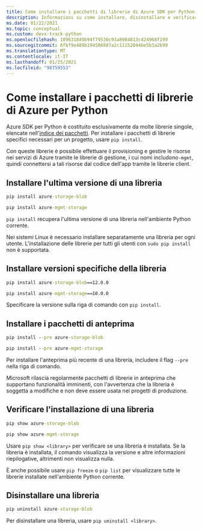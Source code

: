 ```yaml
---
title: Come installare i pacchetti di librerie di Azure SDK per Python
description: Informazioni su come installare, disinstallare e verificare Azure SDK per le librerie Python tramite pip. Sono inclusi i dettagli per l'installazione di versioni specifiche e pacchetti di anteprima.
ms.date: 01/22/2021
ms.topic: conceptual
ms.custom: devx-track-python
ms.openlocfilehash: 109631849b94f79530c93a8984813c424968f199
ms.sourcegitcommit: 6fbf9e489b194586887a2c11152044be5b3a2b99
ms.translationtype: MT
ms.contentlocale: it-IT
ms.lasthandoff: 01/25/2021
ms.locfileid: "98759553"
---
```

# <a name="how-to-install-azure-library-packages-for-python"></a>Come installare i pacchetti di librerie di Azure per Python

Azure SDK per Python è costituito esclusivamente da molte librerie singole, elencate nell'[indice dei pacchetti](azure-sdk-library-package-index.md). Per installare i pacchetti di librerie specifici necessari per un progetto, usare `pip install`.

Con queste librerie è possibile effettuare il provisioning e gestire le risorse nei servizi di Azure tramite le librerie di gestione, i cui nomi includono`-mgmt`, quindi connettersi a tali risorse dal codice dell'app tramite le librerie client.

## <a name="install-the-latest-version-of-a-library"></a>Installare l'ultima versione di una libreria

```cmd
pip install azure-storage-blob
```

```cmd
pip install azure-mgmt-storage
```

`pip install` recupera l'ultima versione di una libreria nell'ambiente Python corrente.

Nei sistemi Linux è necessario installare separatamente una libreria per ogni utente. L'installazione delle librerie per tutti gli utenti con `sudo pip install` non è supportata.

## <a name="install-specific-library-versions"></a>Installare versioni specifiche della libreria

```cmd
pip install azure-storage-blob==12.0.0
```

```cmd
pip install azure-mgmt-storage==10.0.0
```

Specificare la versione sulla riga di comando con `pip install`.

## <a name="install-preview-packages"></a>Installare i pacchetti di anteprima

```cmd
pip install --pre azure-storage-blob
```

```cmd
pip install --pre azure-mgmt-storage
```

Per installare l'anteprima più recente di una libreria, includere il flag `--pre` nella riga di comando.

Microsoft rilascia regolarmente pacchetti di librerie in anteprima che supportano funzionalità imminenti, con l'avvertenza che la libreria è soggetta a modifiche e non deve essere usata nei progetti di produzione.

## <a name="verify-a-library-installation"></a>Verificare l'installazione di una libreria

```cmd
pip show azure-storage-blob
```

```cmd
pip show azure-mgmt-storage
```

Usare `pip show <library>` per verificare se una libreria è installata. Se la libreria è installata, il comando visualizza la versione e altre informazioni riepilogative, altrimenti non visualizza nulla.

È anche possibile usare `pip freeze` o `pip list` per visualizzare tutte le librerie installate nell'ambiente Python corrente.

## <a name="uninstall-a-library"></a>Disinstallare una libreria

```cmd
pip uninstall azure-storage-blob
```

Per disinstallare una libreria, usare `pip uninstall <library>`.
